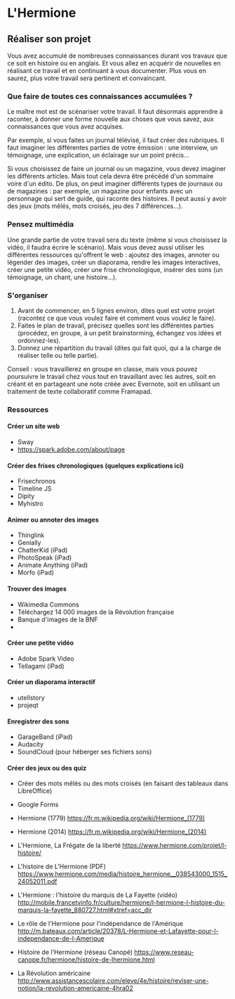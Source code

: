 # L'Hermione
## Réaliser son projet
Vous avez accumulé de nombreuses connaissances durant vos travaux que ce soit en histoire ou en anglais. Et vous allez en acquérir de nouvelles en réalisant ce travail et en continuant à vous documenter. Plus vous en saurez, plus votre travail sera pertinent et convaincant.

### Que faire de toutes ces connaissances accumulées ?
Le maître mot est de scénariser votre travail.
Il faut désormais apprendre à raconter, à donner une forme nouvelle aux choses que vous savez, aux connaissances que vous avez acquises.

Par exemple, si vous faites un journal télévisé, il faut créer des rubriques. Il faut imaginer les différentes parties de votre émission : une interview, un témoignage, une explication, un éclairage sur un point précis...
 
Si vous choisissez de faire un journal ou un magazine, vous devez imaginer les différents articles. Mais tout cela devra être précédé d'un sommaire voire d'un édito. De plus, on peut imaginer différents types de journaux ou de magazines : par exemple, un magazine pour enfants avec un personnage qui sert de guide, qui raconte des histoires. Il peut aussi y avoir des jeux (mots mêlés, mots croisés, jeu des 7 différences...).

### Pensez multimédia
Une grande partie de votre travail sera du texte (même si vous choisissez la vidéo, il faudra écrire le scénario). Mais vous devez aussi utiliser les différentes ressources qu'offrent le web : ajoutez des images, annoter ou légender des images, créer un diaporama, rendre les images interactives, créer une petite vidéo, créer une frise chronologique, insérer des sons (un témoignage, un chant, une histoire...).

### S'organiser
1. Avant de commencer, en 5 lignes environ, dites quel est votre projet (racontez ce que vous voulez faire et comment vous voulez le faire).
2. Faites le plan de travail, précisez quelles sont les différentes parties (procédez, en groupe, à un petit brainstorming, échangez vos idées et ordonnez-les).
3. Donnez une répartition du travail (dites qui fait quoi, qui a la charge de réaliser telle ou telle partie).

Conseil : vous travaillerez en groupe en classe, mais vous pouvez poursuivre le travail chez vous tout en travaillant avec les autres, soit en créant et en partageant une note créée avec Evernote, soit en utilisant un traitement de texte collaboratif comme Framapad.

### Ressources
#### Créer un site web
* Sway
* https://spark.adobe.com/about/page

#### Créer des frises chronologiques (quelques explications ici)
* Frisechronos
* Timeline JS
* Dipity
* Myhistro

#### Animer ou annoter des images
* Thinglink
* Genially
* ChatterKid (iPad)
* PhotoSpeak (iPad)
* Animate Anything (iPad)
* Morfo (iPad)

#### Trouver des images
* Wikimedia Commons
* Téléchargez 14 000 images de la Révolution française
* Banque d'images de la BNF
* 

#### Créer une petite vidéo
* Adobe Spark Video
* Tellagami (iPad)

#### Créer un diaporama interactif
* utellstory
* projeqt

#### Enregistrer des sons
* GarageBand (iPad)
* Audacity
* SoundCloud (pour héberger ses fichiers sons)

#### Créer des jeux ou des quiz
* Créer des mots mêlés ou des mots croisés (en faisant des tableaux dans LibreOffice)
* Google Forms

* Hermione (1779) https://fr.m.wikipedia.org/wiki/Hermione_(1779)
* Hermione (2014) https://fr.m.wikipedia.org/wiki/Hermione_(2014)
* L'Hermione, La Frégate de la liberté https://www.hermione.com/projet/l-histoire/
* L'histoire de L'Hermione (PDF) https://www.hermione.com/media/histoire_hermione__038543000_1515_24052011.pdf
* L'Hermione : l'histoire du marquis de La Fayette (vidéo) http://mobile.francetvinfo.fr/culture/hermione/l-hermione-l-histoire-du-marquis-la-fayette_880727.html#xtref=acc_dir
* Le rôle de l'Hermione pour l'indépendance de l'Amérique http://m.bateaux.com/article/20378/L-Hermione-et-Lafayette-pour-l-independance-de-l-Amerique
* Histoire de l'Hermione (réseau Canopé) https://www.reseau-canope.fr/hermione/histoire-de-lhermione.html
* La Révolution américaine http://www.assistancescolaire.com/eleve/4e/histoire/reviser-une-notion/la-revolution-americaine-4hra02
